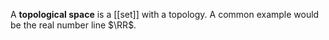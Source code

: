 A **topological space** is a [[set]] with a topology. A common example would be the real number line $\RR$.